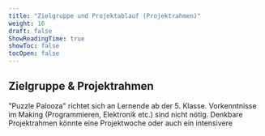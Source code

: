 ```yaml
---
title: "Zielgruppe und Projektablauf (Projektrahmen)"
weight: 16
draft: false
ShowReadingTime: true
showToc: false
tocOpen: false
---
```


## Zielgruppe & Projektrahmen
"Puzzle Palooza" richtet sich an Lernende ab der 5. Klasse. Vorkenntnisse im Making (Programmieren, Elektronik etc.) sind nicht nötig. Denkbare Projektrahmen könnte eine Projektwoche oder auch ein intensivere